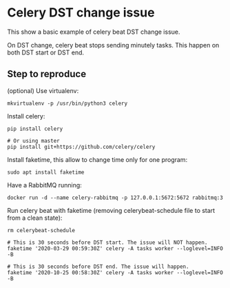 # Celery DST change issue

This show a basic example of celery beat DST change issue.

On DST change, celery beat stops sending minutely tasks. This happen on both
DST start or DST end.

## Step to reproduce

(optional) Use virtualenv:

```
mkvirtualenv -p /usr/bin/python3 celery
```

Install celery:

```
pip install celery

# Or using master
pip install git+https://github.com/celery/celery
```

Install faketime, this allow to change time only for one program:
```
sudo apt install faketime
```

Have a RabbitMQ running:

```
docker run -d --name celery-rabbitmq -p 127.0.0.1:5672:5672 rabbitmq:3
```

Run celery beat with faketime (removing celerybeat-schedule file to start from
a clean state):
```
rm celerybeat-schedule

# This is 30 seconds before DST start. The issue will NOT happen.
faketime '2020-03-29 00:59:30Z' celery -A tasks worker --loglevel=INFO -B

# This is 30 seconds before DST end. The issue will happen.
faketime '2020-10-25 00:58:30Z' celery -A tasks worker --loglevel=INFO -B
```